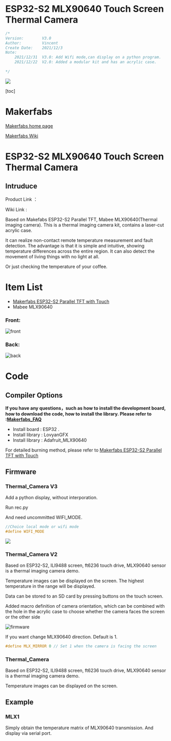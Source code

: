 # ESP32-S2 MLX90640 Touch Screen Thermal Camera 

```c++
/*
Version:		V3.0
Author:			Vincent
Create Date:	2021/12/3
Note:
	2021/12/31	V3.0: Add Wifi mode,can display on a python program.
	2021/12/22	V2.0: Added a modular kit and has an acrylic case.
	
*/
```
![](md_pic/main.jpg)


[toc]

# Makerfabs

[Makerfabs home page](https://www.makerfabs.com/)

[Makerfabs Wiki](https://makerfabs.com/wiki/index.php?title=Main_Page)

# ESP32-S2 MLX90640 Touch Screen Thermal Camera
## Intruduce

Product Link ：[]() 

Wiki Link : []() 

Based on Makefabs ESP32-S2 Parallel TFT, Mabee MLX90640(Thermal imaging camera). This is a thermal imaging camera kit, contains a laser-cut acrylic case. 

It can realize non-contact remote temperature measurement and fault detection. The advantage is that it is simple and intuitive, showing temperature differences across the entire region. It can also detect the movement of living things with no light at all.

Or just checking the temperature of your coffee.



# Item List

- [Makerfabs ESP32-S2 Parallel TFT with Touch](https://github.com/Makerfabs/Makerfabs-ESP32-S2-Parallel-TFT-with-Touch)
- Mabee MLX90640 


### Front:

![front](md_pic/front.jpg)

### Back:
![back](md_pic/back.jpg)


# Code


## Compiler Options

**If you have any questions，such as how to install the development board, how to download the code, how to install the library. Please refer to :[Makerfabs_FAQ](https://github.com/Makerfabs/Makerfabs_FAQ)**

- Install board : ESP32 .
- Install library : LovyanGFX
- Install library : Adafruit_MLX90640

For detailed burning method, please refer to [Makerfabs ESP32-S2 Parallel TFT with Touch](https://github.com/Makerfabs/Makerfabs-ESP32-S2-Parallel-TFT-with-Touch)

## Firmware

### Thermal_Camera V3

Add a python display, without interporation.

Run rec.py

And need uncommitted WIFI_MODE.

```c++
//Choice local mode or wifi mode
#define WIFI_MODE
```

![](md_pic/V3.jpg)



### Thermal_Camera V2

Based on ESP32-S2, ILI9488 screen, ft6236 touch drive, MLX90640 sensor is a thermal imaging camera demo. 

Temperature images can be displayed on the screen.  The highest temperature in the range will be displayed. 

Data can be stored to an SD card by pressing buttons on the touch screen.

Added macro definition of camera orientation, which can be combined with the hole in the acrylic case to choose whether the camera faces the screen or the other side

![firmware](md_pic/firmware.jpg)

If you want change MLX90640 direction. Default is 1.

```c++
#define MLX_MIRROR 0 // Set 1 when the camera is facing the screen
```



### Thermal_Camera

Based on ESP32-S2, ILI9488 screen, ft6236 touch drive, MLX90640 sensor is a thermal imaging camera demo. 

Temperature images can be displayed on the screen.



## Example

### MLX1

Simply obtain the temperature matrix of MLX90640 transmission. And  display via serial port.

